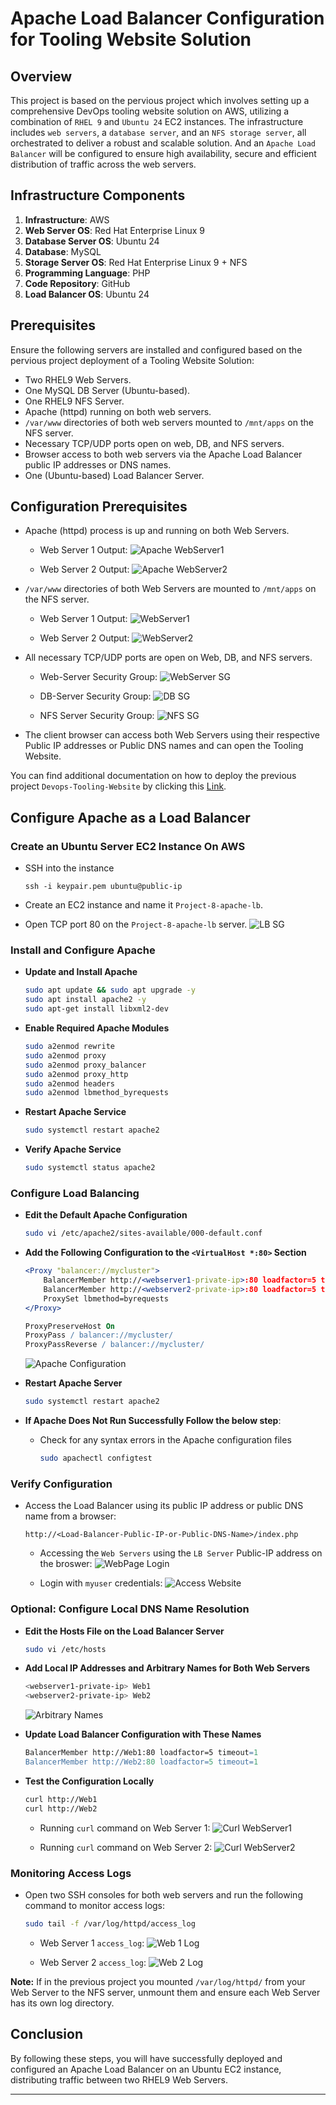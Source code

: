# Apache Load Balancer Configuration for Tooling Website Solution

## Overview
This project is based on the pervious project which involves setting up a comprehensive DevOps tooling website solution on AWS, utilizing a combination of `RHEL 9` and `Ubuntu 24` EC2 instances. The infrastructure includes `web servers`, a `database server`, and an `NFS storage server`, all orchestrated to deliver a robust and scalable solution. And an `Apache Load Balancer` will be configured to ensure high availability, secure and efficient distribution of traffic across the web servers.

## Infrastructure Components
1. **Infrastructure**: AWS
2. **Web Server OS**: Red Hat Enterprise Linux 9
3. **Database Server OS**: Ubuntu 24
4. **Database**: MySQL
5. **Storage Server OS**: Red Hat Enterprise Linux 9 + NFS
6. **Programming Language**: PHP
7. **Code Repository**: GitHub
8. **Load Balancer OS**: Ubuntu 24

## Prerequisites

Ensure the following servers are installed and configured based on the pervious project deployment of a Tooling Website Solution:
- Two RHEL9 Web Servers.
- One MySQL DB Server (Ubuntu-based).
- One RHEL9 NFS Server.
- Apache (httpd) running on both web servers.
- `/var/www` directories of both web servers mounted to `/mnt/apps` on the NFS server.
- Necessary TCP/UDP ports open on web, DB, and NFS servers.
- Browser access to both web servers via the Apache Load Balancer public IP addresses or DNS names.
- One (Ubuntu-based) Load Balancer Server.

## Configuration Prerequisites

- Apache (httpd) process is up and running on both Web Servers.
    - Web Server 1 Output:
     ![Apache WebServer1](./images/apache-status-1.PNG)

    - Web Server 2 Output:
     ![Apache WebServer2](./images/apache-status-2.PNG)

- `/var/www` directories of both Web Servers are mounted to `/mnt/apps` on the NFS server.
    - Web Server 1 Output:
     ![WebServer1](./images/ensure-nfs-dirs-mounted-webservers.PNG)

    - Web Server 2 Output:
     ![WebServer2](./images/ensure-nfs-dirs-mounted-webservers1.PNG)

- All necessary TCP/UDP ports are open on Web, DB, and NFS servers.
    
    - Web-Server Security Group:
     ![WebServer SG](./images/web-sg.PNG)

    - DB-Server Security Group:
     ![DB SG](./images/database-sg.PNG)

    - NFS Server Security Group:
     ![NFS SG](./images/nfs-sg.PNG)

- The client browser can access both Web Servers using their respective Public IP addresses or Public DNS names and can open the Tooling Website.

You can find additional documentation on how to deploy the previous project `Devops-Tooling-Website` by clicking this [Link](../DevOps-Tooling-Website-Solution/).


## Configure Apache as a Load Balancer

### Create an Ubuntu Server EC2 Instance On AWS
- SSH into the instance
  
    ```
    ssh -i keypair.pem ubuntu@public-ip
    ```

- Create an EC2 instance and name it `Project-8-apache-lb`.
- Open TCP port 80 on the `Project-8-apache-lb` server.
  ![LB SG](./images/LB-sg.PNG)

### Install and Configure Apache

- **Update and Install Apache**
    ```sh
    sudo apt update && sudo apt upgrade -y
    sudo apt install apache2 -y
    sudo apt-get install libxml2-dev
    ```

- **Enable Required Apache Modules**
    ```sh
    sudo a2enmod rewrite
    sudo a2enmod proxy
    sudo a2enmod proxy_balancer
    sudo a2enmod proxy_http
    sudo a2enmod headers
    sudo a2enmod lbmethod_byrequests
    ```

- **Restart Apache Service**
    ```sh
    sudo systemctl restart apache2
    ```

- **Verify Apache Service**
    ```sh
    sudo systemctl status apache2
    ```

### Configure Load Balancing

- **Edit the Default Apache Configuration**
    ```sh
    sudo vi /etc/apache2/sites-available/000-default.conf
    ```

- **Add the Following Configuration to the `<VirtualHost *:80>` Section**
    ```apache
    <Proxy "balancer://mycluster">
        BalancerMember http://<webserver1-private-ip>:80 loadfactor=5 timeout=1
        BalancerMember http://<webserver2-private-ip>:80 loadfactor=5 timeout=1
        ProxySet lbmethod=byrequests
    </Proxy>

    ProxyPreserveHost On
    ProxyPass / balancer://mycluster/
    ProxyPassReverse / balancer://mycluster/
    ```
    ![Apache Configuration](./images/add-apache-config-virtual-host.PNG)

- **Restart Apache Server**
    ```sh
    sudo systemctl restart apache2
    ```

- **If Apache Does Not Run Successfully Follow the below step**:
   - Check for any syntax errors in the Apache configuration files
        ```sh
        sudo apachectl configtest
        ```

### Verify Configuration

- Access the Load Balancer using its public IP address or public DNS name from a browser:
    ```
    http://<Load-Balancer-Public-IP-or-Public-DNS-Name>/index.php
    ```
  - Accessing the `Web Servers` using the `LB Server` Public-IP address on the broswer:
   ![WebPage Login](./images/lb-public-ip-accessing-tooling-website-1.PNG)

  - Login with `myuser` credentials:
   ![Access Website](./images/login-on-lb-public-ip.PNG)   

### Optional: Configure Local DNS Name Resolution

- **Edit the Hosts File on the Load Balancer Server**
    ```sh
    sudo vi /etc/hosts
    ```

- **Add Local IP Addresses and Arbitrary Names for Both Web Servers**
    ```sh
    <webserver1-private-ip> Web1
    <webserver2-private-ip> Web2
    ```
    ![Arbitrary Names](./images/arbitrary-names-web-servers.PNG)

- **Update Load Balancer Configuration with These Names**
    ```apache
    BalancerMember http://Web1:80 loadfactor=5 timeout=1
    BalancerMember http://Web2:80 loadfactor=5 timeout=1
    ```

- **Test the Configuration Locally**
    ```sh
    curl http://Web1
    curl http://Web2
    ```
    - Running `curl` command on Web Server 1:
     ![Curl WebServer1](./images/curl-web1.PNG)

    - Running `curl` command on Web Server 2:
     ![Curl WebServer2](./images/curl-web2.PNG)

### Monitoring Access Logs

- Open two SSH consoles for both web servers and run the following command to monitor access logs:
    ```sh
    sudo tail -f /var/log/httpd/access_log
    ```
    - Web Server 1 `access_log`:
     ![Web 1 Log](./images/access-log-first-server.PNG)

    - Web Server 2 `access_log`:
     ![Web 2 Log](./images/access-log-second-server.PNG) 

**Note:** If in the previous project you mounted `/var/log/httpd/` from your Web Server to the NFS server, unmount them and ensure each Web Server has its own log directory.

## Conclusion

By following these steps, you will have successfully deployed and configured an Apache Load Balancer on an Ubuntu EC2 instance, distributing traffic between two RHEL9 Web Servers.

---